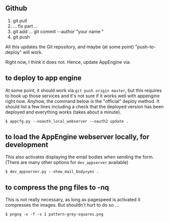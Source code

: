 ## Github

1. git pull
2. ... fix part ...
3. git add ... git commit --author "your name <email>"
4. git push

All this updates the Git repository, and maybe (at some point)
"push-to-deploy" will work.

Right now, I think it does not. Hence, update AppEngine via:

## to deploy to app engine

At some point, it should work via `git push origin master`, but this requires to hook up those services and it's not sure if it works well with appengine right now. Anyhow, the command below is the "official" deploy method. It should list a few lines including a check that the deployed version has been deployed and everything works (takes about a minute).

    $ appcfg.py --noauth_local_webserver --oauth2 update .

## to load the AppEngine webserver locally, for development

This also activates displaying the email bodies when sending the form.
(There are many other options for `dev_appserver` available)

    $ dev_appserver.py --show_mail_body=yes .

## to compress the png files to -nq

This is not really necessary, as long as pagespeed is activated it compresses the images.
But shouldn't hurt to do so ...

    $ pngnq -v -f -s 1 pattern-grey-squares.png
